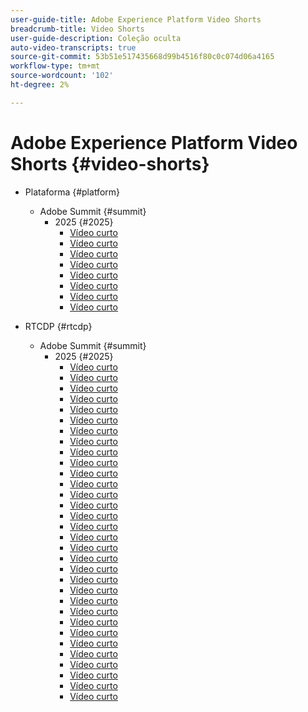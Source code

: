 ```yaml
---
user-guide-title: Adobe Experience Platform Video Shorts
breadcrumb-title: Video Shorts
user-guide-description: Coleção oculta
auto-video-transcripts: true
source-git-commit: 53b51e517435668d99b4516f80c0c074d06a4165
workflow-type: tm+mt
source-wordcount: '102'
ht-degree: 2%

---
```



# Adobe Experience Platform Video Shorts {#video-shorts}

+ Plataforma {#platform}
   + Adobe Summit {#summit}
      + 2025 {#2025}
         + [Vídeo curto](platform/summit/2025/adobe-experience-platform-building-connected-customer-journeys.md)
         + [Vídeo curto](platform/summit/2025/adobe-s-internal-use-of-aep-driving-experience-led-growth.md)
         + [Vídeo curto](platform/summit/2025/architecting-adobe-experience-platform-for-scalability.md)
         + [Vídeo curto](platform/summit/2025/key-takeaways-for-deploying-aep-at-scale.md)
         + [Vídeo curto](platform/summit/2025/managing-data-governance-and-access-in-aep.md)
         + [Vídeo curto](platform/summit/2025/optimizing-aep-with-sandbox-tooling.md)
         + [Vídeo curto](platform/summit/2025/run-and-operate-strategies-for-aep-at-scale.md)
         + [Vídeo curto](platform/summit/2025/single-vs-multi-sandbox-approach-in-aep.md)

+ RTCDP {#rtcdp}
   + Adobe Summit {#summit}
      + 2025 {#2025}
         + [Vídeo curto](rtcdp/summit/2025/accelerating-your-audience-strategy-with-real-time-cdp.md)
         + [Vídeo curto](rtcdp/summit/2025/adobe-s-approach-to-audience-strategy-and-activation.md)
         + [Vídeo curto](rtcdp/summit/2025/adobe-s-approach-to-member-onboarding-and-retention.md)
         + [Vídeo curto](rtcdp/summit/2025/adobe-s-internal-use-of-aep-driving-retention-with-data-driven-journeys.md)
         + [Vídeo curto](rtcdp/summit/2025/adobe-s-internal-use-of-unified-profiles-for-creative-cloud.md)
         + [Vídeo curto](rtcdp/summit/2025/ai-assistant-boosting-productivity-in-audience-management.md)
         + [Vídeo curto](rtcdp/summit/2025/ai-assistant-for-audiences-optimizing-audience-strategies.md)
         + [Vídeo curto](rtcdp/summit/2025/audience-agent-proactive-audience-health-monitoring.md)
         + [Vídeo curto](rtcdp/summit/2025/audience-portal-centralizing-and-managing-audiences.md)
         + [Vídeo curto](rtcdp/summit/2025/audience-portal-centralizing-data-for-better-marketing-decisions.md)
         + [Vídeo curto](rtcdp/summit/2025/best-practices-for-data-modeling-in-adobe-experience-platform.md)
         + [Vídeo curto](rtcdp/summit/2025/best-practices-for-schema-design-in-adobe-experience-platform.md)
         + [Vídeo curto](rtcdp/summit/2025/creating-targeted-audiences-with-ai-assistant.md)
         + [Vídeo curto](rtcdp/summit/2025/customer-centric-approach-vs-campaign-centric-approach.md)
         + [Vídeo curto](rtcdp/summit/2025/defining-customer-experience-use-cases.md)
         + [Vídeo curto](rtcdp/summit/2025/discover-activate-and-measure-with-real-time-cdp-collaboration.md)
         + [Vídeo curto](rtcdp/summit/2025/end-to-end-use-case-activation-process.md)
         + [Vídeo curto](rtcdp/summit/2025/evolving-customer-experience-maturity.md)
         + [Vídeo curto](rtcdp/summit/2025/expanding-high-value-audiences-with-look-alike-models.md)
         + [Vídeo curto](rtcdp/summit/2025/federated-audience-composition-expanding-audience-reach.md)
         + [Vídeo curto](rtcdp/summit/2025/federated-audience-composition-expanding-your-reach.md)
         + [Vídeo curto](rtcdp/summit/2025/federated-audience-composition-unifying-data-for-real-time-marketing.md)
         + [Vídeo curto](rtcdp/summit/2025/how-ai-assistant-transforms-data-insights-in-real-time-cdp.md)
         + [Vídeo curto](rtcdp/summit/2025/how-ai-enhances-real-time-cdp-with-predictive-insights.md)
         + [Vídeo curto](rtcdp/summit/2025/how-real-time-cdp-collaboration-works.md)
         + [Vídeo curto](rtcdp/summit/2025/how-to-operate-and-communicate-effectively-in-tiger-teams.md)
         + [Vídeo curto](rtcdp/summit/2025/introducing-adobe-s-agent-orchestrator-for-intelligent-activation.md)
         + [Vídeo curto](rtcdp/summit/2025/introduction-to-real-time-cdp-collaboration.md)
         + [Vídeo curto](rtcdp/summit/2025/key-differentiators-of-real-time-cdp-collaboration.md)
         + [Vídeo curto](rtcdp/summit/2025/run-and-operate-strategies-for-scaling-adobe-experience-platform.md)
         + [Vídeo curto](rtcdp/summit/2025/the-power-of-ai-in-real-time-cdp-for-audience-optimization.md)
         + [Vídeo curto](rtcdp/summit/2025/three-phased-approach-to-audience-driven-marketing.md)

